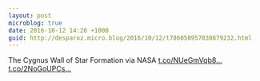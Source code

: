 ```yaml
---
layout: post
microblog: true
date: 2016-10-12 14:20 +1000
guid: http://desparoz.micro.blog/2016/10/12/t786058957030879232.html
---
```

The Cygnus Wall of Star Formation   via NASA [t.co/NUeGmVqb8...](https://t.co/NUeGmVqb8X) [t.co/2NoGoUPCs...](https://t.co/2NoGoUPCsl)
